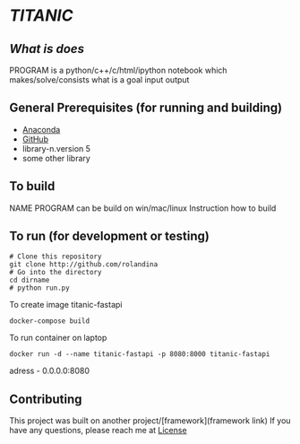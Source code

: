# *_TITANIC_* 

## *What is does*

PROGRAM is a python/c++/c/html/ipython notebook which makes/solve/consists
what is a goal
input
output 

## General Prerequisites (for running and building)

* [Anaconda](https://www.anaconda.com/products/individual)
* [GitHub](https://github.com)
* library-n.version 5
* some other library

## To build

NAME PROGRAM can be build on win/mac/linux
Instruction how to build

## To run (for development or testing)

```
# Clone this repository 
git clone http://github.com/rolandina
# Go into the directory
cd dirname
# python run.py
```

To create image titanic-fastapi

```docker
docker-compose build
```


To run container on laptop
```docker
docker run -d --name titanic-fastapi -p 8080:8000 titanic-fastapi
```
adress - 0.0.0.0:8080


## Contributing

This project was built on another project/[framework](framework link)
If you have any questions, please reach me at 
[License](www.lisense.com)
